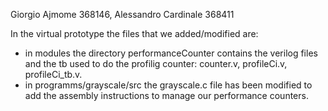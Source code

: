 Giorgio Ajmome 368146, Alessandro Cardinale 368411

In the virtual prototype the files that we added/modified are:
- in modules the directory performanceCounter contains the verilog files and the tb used to do the profilig counter: counter.v, 
  profileCi.v, profileCi_tb.v.
- in programms/grayscale/src the grayscale.c file has been modified to add the assembly instructions to manage our performance counters.